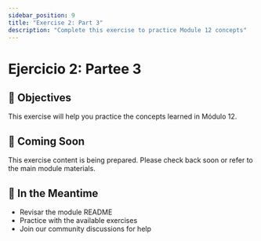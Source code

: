```yaml
---
sidebar_position: 9
title: "Exercise 2: Part 3"
description: "Complete this exercise to practice Module 12 concepts"
---
```


# Ejercicio 2: Partee 3

## 🎯 Objectives

This exercise will help you practice the concepts learned in Módulo 12.

## 📝 Coming Soon

This exercise content is being prepared. Please check back soon or refer to the main module materials.

## 🚀 In the Meantime

- Revisar the module README
- Practice with the available exercises
- Join our community discussions for help
